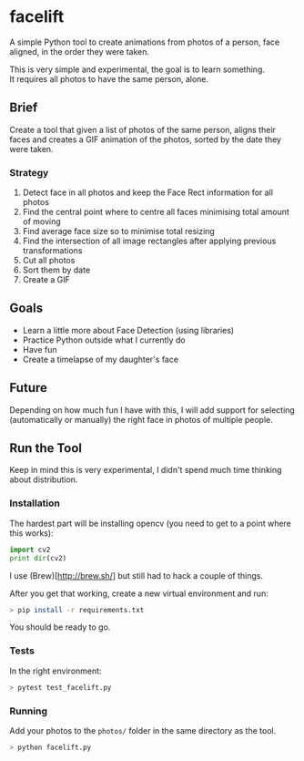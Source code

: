 # facelift
A simple Python tool to create animations from photos of a person, face aligned, in the order they were taken.

This is very simple and experimental, the goal is to learn something.  
It requires all photos to have the same person, alone.

## Brief

Create a tool that given a list of photos of the same person, aligns their faces and creates a GIF animation of the photos, sorted by the date they were taken.

### Strategy

1. Detect face in all photos and keep the Face Rect information for all photos
2. Find the central point where to centre all faces minimising total amount of moving
3. Find average face size so to minimise total resizing
4. Find the intersection of all image rectangles after applying previous transformations 
5. Cut all photos
6. Sort them by date
7. Create a GIF

## Goals

* Learn a little more about Face Detection (using libraries)
* Practice Python outside what I currently do
* Have fun
* Create a timelapse of my daughter's face

## Future

Depending on how much fun I have with this, I will add support for selecting (automatically or manually) the right face in photos of multiple people.

## Run the Tool

Keep in mind this is very experimental, I didn't spend much time thinking about distribution.

### Installation

The hardest part will be installing opencv (you need to get to a point where this works):

```Python
import cv2
print dir(cv2)
```

I use (Brew)[http://brew.sh/] but still had to hack a couple of things.

After you get that working, create a new virtual environment and run:

```bash
> pip install -r requirements.txt
```

You should be ready to go.

### Tests

In the right environment:

```bash
> pytest test_facelift.py 
```

### Running

Add your photos to the `photos/` folder in the same directory as the tool.

```bash
> python facelift.py
```
